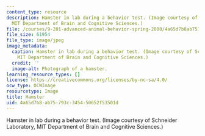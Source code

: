 ```yaml
---
content_type: resource
description: Hamster in lab during a behavior test. (Image courtesy of Schneider Laboratory,
  MIT Department of Brain and Cognitive Sciences.)
file: /courses/9-201-advanced-animal-behavior-spring-2000/4a65d7b8ab75793c345450652f53501d_9-201s00.jpg
file_size: 61954
file_type: image/jpeg
image_metadata:
  caption: Hamster in lab during a behavior test. (Image courtesy of Schneider Laboratory,
    MIT Department of Brain and Cognitive Sciences.)
  credit: ''
  image-alt: Photograph of a hamster.
learning_resource_types: []
license: https://creativecommons.org/licenses/by-nc-sa/4.0/
ocw_type: OCWImage
resourcetype: Image
title: Hamster
uid: 4a65d7b8-ab75-793c-3454-50652f53501d
---
```

Hamster in lab during a behavior test. (Image courtesy of Schneider Laboratory, MIT Department of Brain and Cognitive Sciences.)